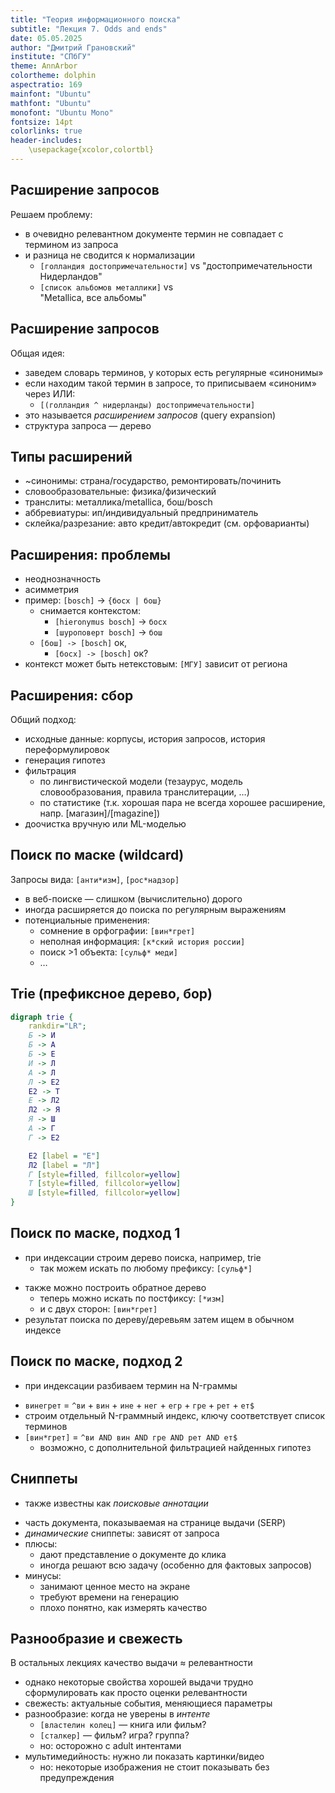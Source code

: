 ```yaml
---
title: "Теория информационного поиска"
subtitle: "Лекция 7. Odds and ends"
date: 05.05.2025
author: "Дмитрий Грановский"
institute: "СПбГУ"
theme: AnnArbor
colortheme: dolphin
aspectratio: 169
mainfont: "Ubuntu"
mathfont: "Ubuntu"
monofont: "Ubuntu Mono"
fontsize: 14pt
colorlinks: true
header-includes:
	\usepackage{xcolor,colortbl}
---
```


## Расширение запросов

Решаем проблему:

- в очевидно релевантном документе термин не совпадает с термином из запроса
- и разница не сводится к нормализации
	- `[голландия достопримечательности]` vs "достопримечательности Нидерландов"
	- `[список альбомов металлики]` vs \
	"Metallica, все альбомы"

## Расширение запросов

Общая идея:

+ заведем словарь терминов, у которых есть регулярные «синонимы»
+ если находим такой термин в запросе, то приписываем «синоним» через ИЛИ:
	+ `[(голландия ^ нидерланды) достопримечательности]`
+ это называется *расширением запросов* (query expansion)
+ структура запроса — дерево

## Типы расширений

+ ~синонимы: страна/государство, ремонтировать/починить
+ словообразовательные: физика/физический
+ транслиты: металлика/metallica, бош/bosch
+ аббревиатуры: ип/индивидуальный предприниматель
+ склейка/разрезание: авто кредит/автокредит (см.&nbsp;орфоварианты)

## Расширения: проблемы

+ неоднозначность
+ асимметрия
+ пример: `[bosch]` -> `{босх | бош}`
	+ снимается контекстом:
		- `[hieronymus bosch]` -> `босх`
		- `[шуроповерт bosch]` -> `бош`
	+ `[бош] -> [bosch]` ок,
		- `[босх] -> [bosch]` ок?
+ контекст может быть нетекстовым: `[МГУ]` зависит от региона

## Расширения: сбор

Общий подход:

+ исходные данные: корпусы, история запросов, история переформулировок
+ генерация гипотез
+ фильтрация
	+ по лингвистической модели (тезаурус, модель словообразования, правила транслитерации, …)
	+ по статистике (т.к. хорошая пара не всегда хорошее расширение, напр. [магазин]/[magazine])
+ доочистка вручную или ML-моделью

## Поиск по маске (wildcard)

Запросы вида: `[анти*изм]`, `[рос*надзор]`

+ в веб-поиске — слишком (вычислительно) дорого
+ иногда расширяется до поиска по регулярным выражениям
+ потенциальные применения:
	+ сомнение в орфографии: `[вин*грет]`
	+ неполная информация: `[к*ский история россии]`
	+ поиск >1 объекта: `[сульф* меди]`
	+ …

## Trie (префиксное дерево, бор)

``` {.dot height="75%"}
digraph trie {
	rankdir="LR";
	Б -> И
	Б -> А
	Б -> Е
	И -> Л
	А -> Л
	Л -> Е2
	Е2 -> Т
	Е -> Л2
	Л2 -> Я
	Я -> Ш
	А -> Г
	Г -> Е2

	Е2 [label = "Е"]
	Л2 [label = "Л"]
	Г [style=filled, fillcolor=yellow]
	Т [style=filled, fillcolor=yellow]
	Ш [style=filled, fillcolor=yellow]
}
```

## Поиск по маске, подход 1

- при индексации строим дерево поиска, например, trie
	+ так можем искать по любому префиксу: `[сульф*]`
+ также можно построить обратное дерево
	+ теперь можно искать по постфиксу: `[*изм]`
	+ и с двух сторон: `[вин*грет]`
+ результат поиска по дереву/деревьям затем ищем в обычном индексе

## Поиск по маске, подход 2

- при индексации разбиваем термин на N-граммы
+ `винегрет` = `^ви` + `вин` + `ине` + `нег` + `егр` + `гре` + `рет` + `ет$`
+ строим отдельный N-граммный индекс, ключу соответствует список терминов
+ `[вин*грет]` = `^ви AND вин AND гре AND рет AND ет$`
	+ возможно, с дополнительной фильтрацией найденных гипотез

## Сниппеты

- также известны как *поисковые аннотации*
+ часть документа, показываемая на странице выдачи (SERP)
+ *динамические* сниппеты: зависят от запроса
+ плюсы:
	+ дают представление о документе до клика
	+ иногда решают всю задачу (особенно для фактовых запросов)
+ минусы:
	+ занимают ценное место на экране
	+ требуют времени на генерацию
	+ плохо понятно, как измерять качество

## Разнообразие и свежесть

В остальных лекциях качество выдачи $\approx$ релевантности

+ однако некоторые свойства хорошей выдачи трудно сформулировать как просто оценки релевантности
+ свежесть: актуальные события, меняющиеся параметры
+ разнообразие: когда не уверены в *интенте*
	+ `[властелин колец]` — книга или фильм?
	+ `[сталкер]` — фильм? игра? группа?
	+ но: осторожно с adult интентами
+ мультимедийность: нужно ли показать картинки/видео
	+ но: некоторые изображения не стоит показывать без предупреждения